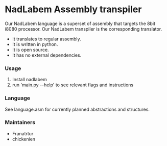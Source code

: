 # NadLabem Assembly transpiler
Our NadLabem language is a superset of assembly that targets the 8bit i8080 processor. Our NadLabem transpiler is the corresponding translator.  
 - It translates to regular assembly.
 - It is written in python.
 - It is open source.
 - It has no external dependencies.

### Usage
1) Install nadlabem
2) run 'main.py --help' to see relevant flags and instructions

### Language

See language.asm for currently planned abstractions and structures.

### Maintainers
 - Franatrtur
 - chickenien